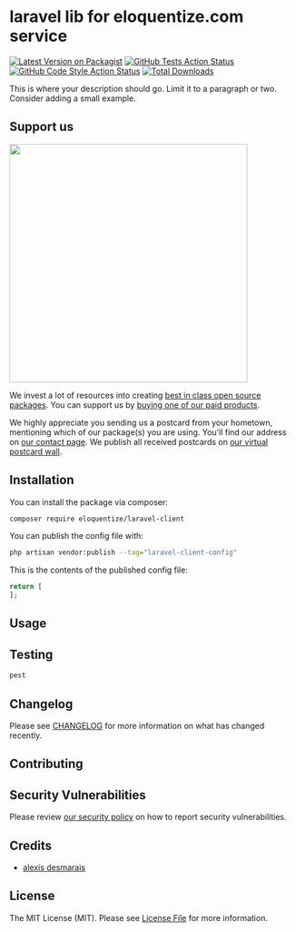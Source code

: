 # laravel lib for eloquentize.com service

[![Latest Version on Packagist](https://img.shields.io/packagist/v/eloquentize/laravel-client.svg?style=flat-square)](https://packagist.org/packages/eloquentize/laravel-client)
[![GitHub Tests Action Status](https://img.shields.io/github/actions/workflow/status/eloquentize/laravel-client/run-tests.yml?branch=main&label=tests&style=flat-square)](https://github.com/eloquentize/laravel-client/actions?query=workflow%3Arun-tests+branch%3Amain)
[![GitHub Code Style Action Status](https://img.shields.io/github/actions/workflow/status/eloquentize/laravel-client/fix-php-code-style-issues.yml?branch=main&label=code%20style&style=flat-square)](https://github.com/eloquentize/laravel-client/actions?query=workflow%3A"Fix+PHP+code+style+issues"+branch%3Amain)
[![Total Downloads](https://img.shields.io/packagist/dt/eloquentize/laravel-client.svg?style=flat-square)](https://packagist.org/packages/eloquentize/laravel-client)

This is where your description should go. Limit it to a paragraph or two. Consider adding a small example.

## Support us

[<img src="https://github-ads.s3.eu-central-1.amazonaws.com/laravel-client.jpg?t=1" width="419px" />](https://spatie.be/github-ad-click/laravel-client)

We invest a lot of resources into creating [best in class open source packages](https://spatie.be/open-source). You can support us by [buying one of our paid products](https://spatie.be/open-source/support-us).

We highly appreciate you sending us a postcard from your hometown, mentioning which of our package(s) you are using. You'll find our address on [our contact page](https://spatie.be/about-us). We publish all received postcards on [our virtual postcard wall](https://spatie.be/open-source/postcards).

## Installation

You can install the package via composer:

```bash
composer require eloquentize/laravel-client
```



You can publish the config file with:

```bash
php artisan vendor:publish --tag="laravel-client-config"
```

This is the contents of the published config file:

```php
return [
];
```


## Usage


## Testing

```bash
pest
```

## Changelog

Please see [CHANGELOG](CHANGELOG.md) for more information on what has changed recently.

## Contributing

<!-- Please see [CONTRIBUTING](CONTRIBUTING.md) for details. -->

## Security Vulnerabilities

Please review [our security policy](security/policy) on how to report security vulnerabilities.

## Credits

- [alexis desmarais](https://github.com/eloquentize)

## License

The MIT License (MIT). Please see [License File](LICENSE.md) for more information.
